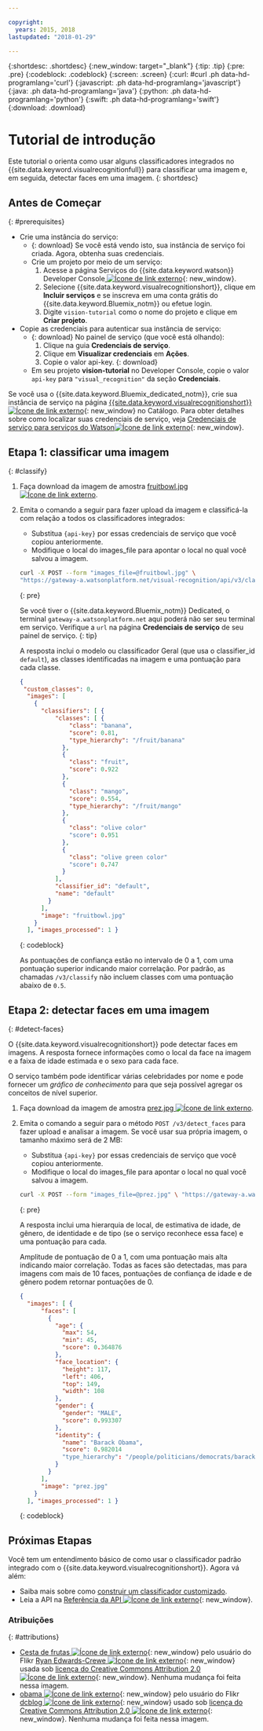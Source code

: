 ```yaml
---

copyright:
  years: 2015, 2018
lastupdated: "2018-01-29"

---
```


{:shortdesc: .shortdesc}
{:new_window: target="_blank"}
{:tip: .tip}
{:pre: .pre}
{:codeblock: .codeblock}
{:screen: .screen}
{:curl: #curl .ph data-hd-programlang='curl'}
{:javascript: .ph data-hd-programlang='javascript'}
{:java: .ph data-hd-programlang='java'}
{:python: .ph data-hd-programlang='python'}
{:swift: .ph data-hd-programlang='swift'}
{:download: .download}

# Tutorial de introdução

Este tutorial o orienta como usar alguns classificadores integrados no {{site.data.keyword.visualrecognitionfull}} para classificar uma imagem e, em seguida, detectar faces em uma imagem.
{: shortdesc}

## Antes de Começar
{: #prerequisites}

- Crie uma instância do serviço:
    - {: download} Se você está vendo isto, sua instância de serviço foi criada. Agora, obtenha suas credenciais.
    - Crie um projeto por meio de um serviço:
        1.  Acesse a página Serviços do {{site.data.keyword.watson}} Developer Console[ ![Ícone de link externo](../../icons/launch-glyph.svg "Ícone de link externo")](https://console.{DomainName}/developer/watson/services){: new_window}.
        1.  Selecione {{site.data.keyword.visualrecognitionshort}}, clique em **Incluir serviços** e se inscreva em uma conta grátis do {{site.data.keyword.Bluemix_notm}} ou efetue login.
        1.  Digite `vision-tutorial` como o nome do projeto e clique em **Criar projeto**.
- Copie as credenciais para autenticar sua instância de serviço:
    - {: download} No painel de serviço (que você está olhando):
        1.  Clique na guia **Credenciais de serviço**.
        1.  Clique em **Visualizar credenciais** em **Ações**.
        1.  Copie o valor api-key.
        {: download}
    - Em seu projeto **vision-tutorial** no Developer Console, copie o valor `api-key` para `"visual_recognition"` da seção **Credenciais**.

<!-- Remove this text after dedicated instances have the Developer Console: begin -->

Se você usa o {{site.data.keyword.Bluemix_dedicated_notm}}, crie sua instância de serviço na página [{{site.data.keyword.visualrecognitionshort}} ![Ícone de link externo](../../icons/launch-glyph.svg "Ícone de link externo")](https://console.{DomainName}/catalog/services/visual-recognition/){: new_window} no Catálogo. Para obter detalhes sobre como localizar suas credenciais de serviço, veja [Credenciais de serviço para serviços do Watson![Ícone de link externo](../../icons/launch-glyph.svg "Ícone de link externo")](/docs/services/watson/getting-started-credentials.html#getting-credentials-manually){: new_window}.

<!-- Remove this text after dedicated instances have the Developer Console: end -->

## Etapa 1: classificar uma imagem
{: #classify}

1.  Faça download da imagem de amostra <a target="_blank" href="https://watson-developer-cloud.github.io/doc-tutorial-downloads/visual-recognition/fruitbowl.jpg" download="fruitbowl.jpg">fruitbowl.jpg <img src="../../icons/launch-glyph.svg" alt="Ícone de link externo" title="Ícone de link externo" class="style-scope doc-content"></a>.
1.  Emita o comando a seguir para fazer upload da imagem e classificá-la com relação a todos os classificadores integrados:
    - Substitua `{api-key}` por essas credenciais de serviço que você copiou anteriormente.
    - Modifique o local do images\_file para apontar o local no qual você salvou a imagem.

    ```bash
    curl -X POST --form "images_file=@fruitbowl.jpg" \
    "https://gateway-a.watsonplatform.net/visual-recognition/api/v3/classify?api_key={api-key}&version=2016-05-20"
    ```
    {: pre}

    Se você tiver o {{site.data.keyword.Bluemix_notm}} Dedicated, o terminal `gateway-a.watsonplatform.net` aqui poderá não ser seu terminal em serviço. Verifique a `url` na página **Credenciais de serviço** de seu painel de serviço.
    {: tip}

    A resposta inclui o modelo ou classificador Geral (que usa o classifier_id `default`), as classes identificadas na imagem e uma pontuação para cada classe.

    ```json
    {
     "custom_classes": 0,
      "images": [
        {
          "classifiers": [ {
              "classes": [ {
                  "class": "banana",
                  "score": 0.81,
                  "type_hierarchy": "/fruit/banana"
                },
                {
                  "class": "fruit",
                  "score": 0.922
                },
                {
                  "class": "mango",
                  "score": 0.554,
                  "type_hierarchy": "/fruit/mango"
                },
                {
                  "class": "olive color"
                  "score": 0.951
                },
                {
                  "class": "olive green color"
                  "score": 0.747
                }
              ],
              "classifier_id": "default",
              "name": "default"
            }
          ],
          "image": "fruitbowl.jpg"
        }
      ], "images_processed": 1 }
    ```
    {: codeblock}

    As pontuações de confiança estão no intervalo de 0 a 1, com uma pontuação superior indicando maior correlação. Por padrão, as chamadas `/v3/classify` não incluem classes com uma pontuação abaixo de `0.5`.

## Etapa 2: detectar faces em uma imagem
{: #detect-faces}

O {{site.data.keyword.visualrecognitionshort}} pode detectar faces em imagens. A resposta fornece informações como o local da face na imagem e a faixa de idade estimada e o sexo para cada face.

O serviço também pode identificar várias celebridades por nome e pode fornecer um *gráfico de conhecimento* para que seja possível agregar os conceitos de nível superior.

1.  Faça download da imagem de amostra <a target="_blank" href="https://watson-developer-cloud.github.io/doc-tutorial-downloads/visual-recognition/prez.jpg" download="prez.jpg">prez.jpg <img src="../../icons/launch-glyph.svg" alt="Ícone de link externo" title="Ícone de link externo" class="style-scope doc-content"></a>.
1.  Emita o comando a seguir para o método `POST /v3/detect_faces` para fazer upload e analisar a imagem. Se você usar sua própria imagem, o tamanho máximo será de 2 MB:
    - Substitua `{api-key}` por essas credenciais de serviço que você copiou anteriormente.
    - Modifique o local do images\_file para apontar o local no qual você salvou a imagem.

    ```bash
    curl -X POST --form "images_file=@prez.jpg" \ "https://gateway-a.watsonplatform.net/visual-recognition/api/v3/detect_faces?api_key={api-key}&version=2016-05-20"
    ```
    {: pre}

    A resposta inclui uma hierarquia de local, de estimativa de idade, de gênero, de identidade e de tipo (se o serviço reconhece essa face) e uma pontuação para cada.

    Amplitude de pontuação de 0 a 1, com uma pontuação mais alta indicando maior correlação. Todas as faces são detectadas, mas para imagens com mais de 10 faces, pontuações de confiança de idade e de gênero podem retornar pontuações de 0.

    ```json
    {
      "images": [ {
          "faces": [
            {
              "age": {
                "max": 54,
                "min": 45,
                "score": 0.364876
              },
              "face_location": {
                "height": 117,
                "left": 406,
                "top": 149,
                "width": 108
              },
              "gender": {
                "gender": "MALE",
                "score": 0.993307
              },
              "identity": {
                "name": "Barack Obama",
                "score": 0.982014
                "type_hierarchy": "/people/politicians/democrats/barack obama"
              }
            }
          ],
          "image": "prez.jpg"
        }
      ], "images_processed": 1 }
    ```
    {: codeblock}

## Próximas Etapas

Você tem um entendimento básico de como usar o classificador padrão integrado com o {{site.data.keyword.visualrecognitionshort}}. Agora vá além:

- Saiba mais sobre como [construir um classificador customizado](/docs/services/visual-recognition/tutorial-custom-classifier.html).
- Leia a API na [Referência da API ![Ícone de link externo](../../icons/launch-glyph.svg "Ícone de link externo")](https://www.ibm.com/watson/developercloud/visual-recognition/api/v3/){: new_window}.

### Atribuições
{: #attributions}

- [Cesta de frutas ![Ícone de link externo](../../icons/launch-glyph.svg "Ícone de link externo")](https://flic.kr/p/JPHES){: new_window} pelo usuário do Flikr [Ryan Edwards-Crewe ![Ícone de link externo](../../icons/launch-glyph.svg "Ícone de link externo")](https://www.flickr.com/photos/ryanec/){: new_window} usada sob [licença do Creative Commons Attribution 2.0 ![Ícone de link externo](../../icons/launch-glyph.svg "Ícone de link externo")](http://creativecommons.org/licenses/by/2.0/deed.en){: new_window}. Nenhuma mudança foi feita nessa imagem.
- [obama ![Ícone de link externo](../../icons/launch-glyph.svg "Ícone de link externo")](http://bit.ly/1T0DCl9){: new_window} pelo usuário do Flikr [dcblog ![Ícone de link externo](../../icons/launch-glyph.svg "Ícone de link externo")](https://www.flickr.com/photos/12863058@N08/){: new_window} usado sob [licença do Creative Commons Attribution 2.0 ![Ícone de link externo](../../icons/launch-glyph.svg "Ícone de link externo")](http://creativecommons.org/licenses/by/2.0/deed.en){: new_window}. Nenhuma mudança foi feita nessa imagem.
